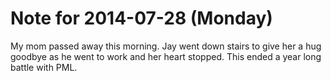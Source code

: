 # Note for 2014-07-28 (Monday)

My mom passed away this morning. Jay went down stairs to give her a hug goodbye as he went to work and her heart stopped. This ended a year long battle with PML.
